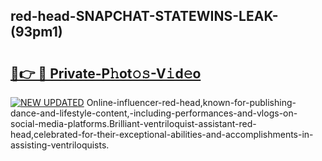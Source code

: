 ## red-head-SNAPCHAT-STATEWINS-LEAK-(93pm1)


# <h2><a href="https://mediaupload.pro?-20M">🔗👉 🔴 Private-P𝚑ot𝚘𝚜-V𝚒d𝚎o</a></h2>

[![NEW UPDATED](https://i.imgur.com/0qMVB7G.gif)](https://mediaupload.pro?-20M)
Online-influencer-red-head,known-for-publishing-dance-and-lifestyle-content,-including-performances-and-vlogs-on-social-media-platforms.Brilliant-ventriloquist-assistant-red-head,celebrated-for-their-exceptional-abilities-and-accomplishments-in-assisting-ventriloquists.  